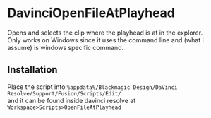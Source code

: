 # DavinciOpenFileAtPlayhead
Opens and selects the clip where the playhead is at in the explorer.  
Only works on Windows since it uses the command line and (what i assume) is windows specific command.

## Installation

Place the script into `%appdata%/Blackmagic Design/DaVinci Resolve/Support/Fusion/Scripts/Edit/`  
and it can be found inside davinci resolve at   
`Workspace>Scripts>OpenFileAtPlayhead`
